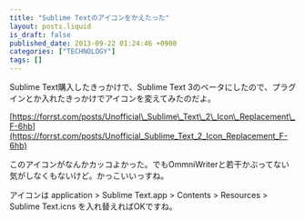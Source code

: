 ```yaml
---
title: "Sublime Textのアイコンをかえたった"
layout: posts.liquid
is_draft: false
published_date: 2013-09-22 01:24:46 +0900
categories: ["TECHNOLOGY"]
tags: []
---
```


Sublime Text購入したきっかけで、Sublime Text 3のベータにしたので、プラグインとか入れたきっかけでアイコンを変えてみたのだよ。

[https://forrst.com/posts/Unofficial\_Sublime\_Text\_2\_Icon\_Replacement\_F-6hb](https://forrst.com/posts/Unofficial_Sublime_Text_2_Icon_Replacement_F-6hb)  
  
このアイコンがなんかカッコよかった。でもOmmniWriterと若干かぶってない気がしなくもないけど。かっこいいっすね。

アイコンは application \> Sublime Text.app \> Contents \> Resources \> Sublime Text.icns を入れ替えればOKですね。



